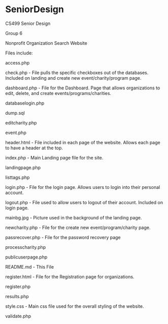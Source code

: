 # SeniorDesign
CS499 Senior Design

Group 6

Nonprofit Organization Search Website

Files include:

access.php

check.php - File pulls the specific checkboxes out of the databases. Included on landing and create new event/charity/program page.

dashboard.php - File for the Dashboard. Page that allows organizations to edit, delete, and create events/programs/charities.

databaselogin.php

dump.sql

editcharity.php

event.php

header.html - File included in each page of the website. Allows each page to have a header at the top.

index.php - Main Landing page file for the site.

landingpage.php

listtags.php

login.php - File for the login page. Allows users to login into their personal account.

logout.php - File used to allow users to logout of their account. Included on login page.

mainbg.jpg - Picture used in the background of the landing page.

newcharity.php - File for the create new event/program/charity page. 

passrecover.php - File for the password recovery page

processcharity.php

publicuserpage.php

README.md - This File

register.html - File for the Registration page for organizations.

register.php

results.php

style.css - Main css file used for the overall styling of the website.

validate.php
